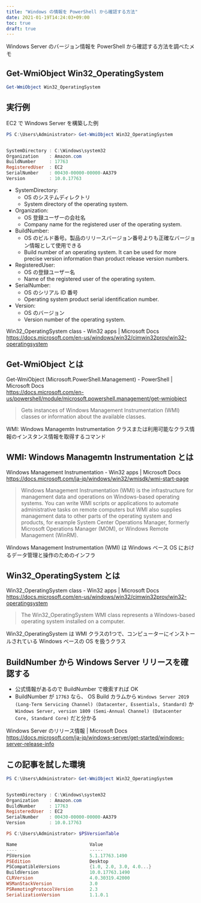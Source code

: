 ```yaml
---
title: "Windows の情報を PowerShell から確認する方法"
date: 2021-01-19T14:24:03+09:00
toc: true
draft: true
---
```


Windows Server のバージョン情報を PowerShell から確認する方法を調べたメモ

<!--more-->

## Get-WmiObject Win32_OperatingSystem

```powershell
Get-WmiObject Win32_OperatingSystem
```


## 実行例

EC2 で Windows Server を構築した例

```powershell
PS C:\Users\Administrator> Get-WmiObject Win32_OperatingSystem


SystemDirectory : C:\Windows\system32
Organization    : Amazon.com
BuildNumber     : 17763
RegisteredUser  : EC2
SerialNumber    : 00430-00000-00000-AA379
Version         : 10.0.17763
```

- SystemDirectory: 
    - OS のシステムディレクトリ
    - System directory of the operating system.
- Organization: 
    - OS 登録ユーザーの会社名
    - Company name for the registered user of the operating system.
- BuildNumber: 
    - OS のビルド番号。製品のリリースバージョン番号よりも正確なバージョン情報として使用できる
    - Build number of an operating system. It can be used for more precise version information than product release version numbers.
- RegisteredUser: 
    - OS の登録ユーザー名
    - Name of the registered user of the operating system.
- SerialNumber: 
    - OS のシリアル ID 番号
    - Operating system product serial identification number.
- Version: 
    - OS のバージョン
    - Version number of the operating system.

Win32_OperatingSystem class - Win32 apps | Microsoft Docs  
https://docs.microsoft.com/en-us/windows/win32/cimwin32prov/win32-operatingsystem


## Get-WmiObject とは

Get-WmiObject (Microsoft.PowerShell.Management) - PowerShell | Microsoft Docs  
https://docs.microsoft.com/en-us/powershell/module/microsoft.powershell.management/get-wmiobject

> Gets instances of Windows Management Instrumentation (WMI) classes or information about the available classes.

WMI: Windows Managemtn Instrumentation クラスまたは利用可能なクラス情報のインスタンス情報を取得するコマンド


## WMI: Windows Managemtn Instrumentation とは

Windows Management Instrumentation - Win32 apps | Microsoft Docs  
https://docs.microsoft.com/ja-jp/windows/win32/wmisdk/wmi-start-page

> Windows Management Instrumentation (WMI) is the infrastructure for management data and operations on Windows-based operating systems. You can write WMI scripts or applications to automate administrative tasks on remote computers but WMI also supplies management data to other parts of the operating system and products, for example System Center Operations Manager, formerly Microsoft Operations Manager (MOM), or Windows Remote Management (WinRM).

Windows Management Instrumentation (WMI) は Windows ベース OS におけるデータ管理と操作のためのインフラ


## Win32_OperatingSystem とは

Win32_OperatingSystem class - Win32 apps | Microsoft Docs  
https://docs.microsoft.com/en-us/windows/win32/cimwin32prov/win32-operatingsystem

> The Win32_OperatingSystem WMI class represents a Windows-based operating system installed on a computer.

Win32_OperatingSystem は WMI クラスの1つで、コンピューターにインストールされている Windows ベースの OS を扱うクラス



## BuildNumber から Windows Server リリースを確認する

- 公式情報があるので BuildNumber で検索すれば OK
- BuildNumber が `17763` なら、 OS Build カラムから `Windows Server 2019 (Long-Term Servicing Channel) (Datacenter, Essentials, Standard)` か `Windows Server, version 1809 (Semi-Annual Channel) (Datacenter Core, Standard Core)` だと分かる

Windows Server のリリース情報 | Microsoft Docs  
https://docs.microsoft.com/ja-jp/windows-server/get-started/windows-server-release-info


## この記事を試した環境

```powershell
PS C:\Users\Administrator> Get-WmiObject Win32_OperatingSystem


SystemDirectory : C:\Windows\system32
Organization    : Amazon.com
BuildNumber     : 17763
RegisteredUser  : EC2
SerialNumber    : 00430-00000-00000-AA379
Version         : 10.0.17763

PS C:\Users\Administrator> $PSVersionTable

Name                           Value
----                           -----
PSVersion                      5.1.17763.1490
PSEdition                      Desktop
PSCompatibleVersions           {1.0, 2.0, 3.0, 4.0...}
BuildVersion                   10.0.17763.1490
CLRVersion                     4.0.30319.42000
WSManStackVersion              3.0
PSRemotingProtocolVersion      2.3
SerializationVersion           1.1.0.1
```
